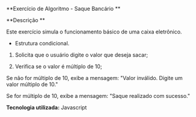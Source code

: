 **Exercício de Algoritmo - Saque Bancário **

**Descrição **

Este exercício simula o funcionamento básico de uma caixa eletrônico. 

- Estrutura condicional.

1. Solicita que o usuário digite o valor que deseja sacar;

2. Verifica se o valor é múltiplo de 10;

Se não for múltiplo de 10, exibe a mensagem:
"Valor inválido. Digite um valor múltiplo de 10."

Se for múltiplo de 10, exibe a mensagem:
"Saque realizado com sucesso."

**Tecnologia utilizada:** Javascript 

